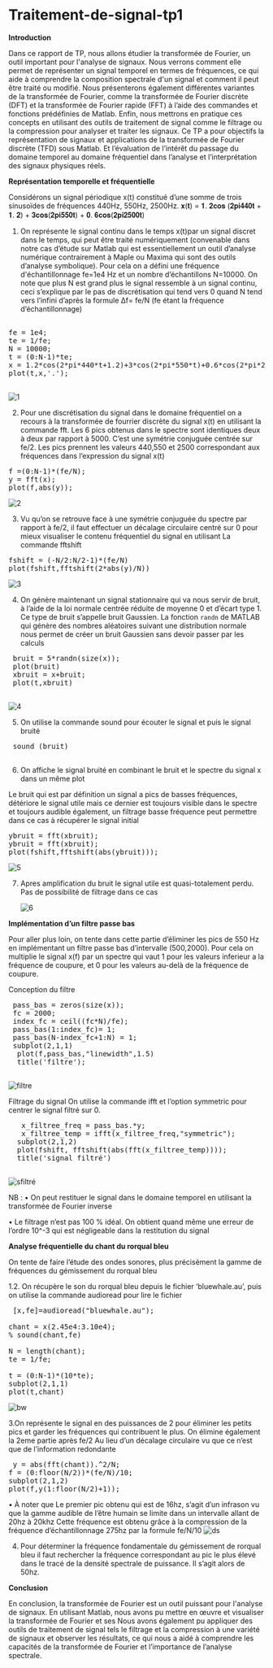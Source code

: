 # Traitement-de-signal-tp1

**Introduction**

Dans ce rapport de TP, nous allons étudier la transformée de Fourier, un outil important pour l'analyse de signaux. Nous verrons comment elle permet de représenter un signal temporel en termes de fréquences, ce qui aide à comprendre la composition spectrale d'un signal et comment il peut être traité ou modifié. Nous présenterons également différentes variantes de la transformée de Fourier, comme la transformée de Fourier discrète (DFT) et la transformée de Fourier rapide (FFT) à l’aide des commandes et fonctions prédéfinies de Matlab. Enfin, nous mettrons en pratique ces concepts en utilisant des outils de traitement de signal comme le filtrage ou la compression pour analyser et traiter les signaux. Ce TP a pour objectifs la représentation de signaux et applications de la transformée de Fourier discrète (TFD) sous Matlab. Et l’évaluation de l’intérêt du passage du domaine temporel au domaine fréquentiel dans l’analyse et l’interprétation des signaux physiques réels.

**Représentation temporelle et fréquentielle**

Considérons un signal périodique x(t) constitué d’une somme de trois sinusoïdes de fréquences 440Hz, 550Hz, 2500Hz.
 𝐱(𝐭) = 𝟏. 𝟐𝐜𝐨𝐬 (𝟐𝐩𝐢𝟒𝟒𝟎𝐭 + 𝟏. 𝟐) + 𝟑𝐜𝐨𝐬(𝟐𝐩𝐢𝟓𝟓𝟎𝐭) + 𝟎. 𝟔𝐜𝐨𝐬(𝟐𝐩𝐢𝟐𝟓𝟎𝟎𝐭)

1.	On représente le signal continu dans le temps x(t)par un signal discret dans le temps, qui peut être traité numériquement (convenable dans notre cas d’étude sur Matlab qui est essentiellement un outil d’analyse numérique contrairement à Maple ou Maxima qui sont des outils d’analyse symbolique).
 Pour cela on a défini une fréquence d'échantillonnage fe=1e4 Hz et un nombre d’échantillons N=10000. On note que plus N est grand plus le signal ressemble à un signal continu, ceci s’explique par le pas de discrétisation qui tend vers 0 quand N tend vers l’infini d’après la formule Δf= fe/N (fe étant la fréquence d’échantillonnage)
<pre>

fe = 1e4;
te = 1/fe;
N = 10000; 
t = (0:N-1)*te; 
x = 1.2*cos(2*pi*440*t+1.2)+3*cos(2*pi*550*t)+0.6*cos(2*pi*2500*t);
plot(t,x,'.');

</pre>

    
     
![1](https://user-images.githubusercontent.com/86806375/209357337-d5f20a83-02d4-4372-894b-c711ef8a3130.JPG)


2.	Pour une discrétisation du signal dans le domaine fréquentiel on a recours à la transformée de fourrier discrète du signal x(t) en utilisant la commande fft.
Les 6 pics obtenus dans le spectre sont identiques deux à deux par rapport à 5000. C’est une symétrie conjuguée centrée sur fe/2. Les pics prennent les valeurs 440,550 et 2500 correspondant aux fréquences dans l’expression du signal x(t)

<pre>
f =(0:N-1)*(fe/N); 
y = fft(x); 
plot(f,abs(y));
</pre>

    
![2](https://user-images.githubusercontent.com/86806375/209357384-c0fc322b-bd39-46a4-b69b-e7f1c7c9159a.JPG)


3.	Vu qu’on se retrouve face à une symétrie conjuguée du spectre par rapport à fe/2, il faut effectuer un décalage circulaire centré sur 0 pour mieux visualiser le contenu fréquentiel du signal en utilisant La commande fftshift

<pre>
fshift = (-N/2:N/2-1)*(fe/N)
plot(fshift,fftshift(2*abs(y)/N))
</pre>

    
     
![3](https://user-images.githubusercontent.com/86806375/209357421-609cc6bb-f483-4a7c-a92a-04cbd5e501b6.JPG)


4.	On génère maintenant un signal stationnaire qui va nous servir de bruit, à l’aide de la loi normale centrée réduite de moyenne 0 et d’écart type 1. Ce type de bruit s’appelle bruit Gaussien. La fonction `randn` de MATLAB qui génère des nombres aléatoires suivant une distribution normale nous permet de créer un bruit Gaussien sans devoir passer par les calculs

<pre>
 bruit = 5*randn(size(x));
 plot(bruit)
 xbruit = x+bruit;
 plot(t,xbruit)
 </pre>

     
     
![4](https://user-images.githubusercontent.com/86806375/209357450-9ffe5bba-3096-4e1f-8f16-0c24dc6b457f.JPG)


5.	 On utilise la commande sound pour écouter le signal et puis le signal bruité
<pre>
 sound (bruit)
 </pre>

6.	On affiche le signal bruité en combinant le bruit et le spectre du signal x dans un même plot

Le bruit qui est par définition un signal a pics de basses fréquences, détériore le signal utile mais ce dernier est toujours visible dans le spectre et toujours audible également, un filtrage basse fréquence peut permettre dans ce cas à récupérer le signal initial

<pre>
ybruit = fft(xbruit);
ybruit = fft(xbruit);
plot(fshift,fftshift(abs(ybruit)));
</pre>
 

     
     
![5](https://user-images.githubusercontent.com/86806375/209357485-9924c993-8d25-409a-97a2-302092c6099d.JPG)


7.	Apres amplification du bruit le signal utile est quasi-totalement perdu. Pas de possibilité de filtrage dans ce cas

     ![6](https://user-images.githubusercontent.com/86806375/209026887-7fcf00b4-1e4a-40e6-87b5-0a18980b543a.JPG)


**Implémentation d’un filtre passe bas**


Pour aller plus loin, on tente dans cette partie d’éliminer les pics de 550 Hz en implémentant un filtre passe bas d’intervalle (500,2000). Pour cela on multiplie le signal x(f) par un spectre qui vaut 1 pour les valeurs inferieur a la fréquence de coupure, et 0 pour les valeurs au-delà de la fréquence de coupure.

Conception du filtre
<pre>
 pass_bas = zeros(size(x)); 
 fc = 2000; 
 index_fc = ceil((fc*N)/fe);
 pass_bas(1:index_fc)= 1;
 pass_bas(N-index_fc+1:N) = 1; 
 subplot(2,1,1)
  plot(f,pass_bas,"linewidth",1.5)
  title('filtre');
  </pre>
  
    
![filtre](https://user-images.githubusercontent.com/86806375/209414675-544ebf6e-10ae-4e5a-8693-440713c961f2.JPG)



Filtrage du signal
On utilise la commande ifft et l’option symmetric pour centrer le signal filtré sur 0.

<pre>
   x_filtree_freq = pass_bas.*y; 
   x_filtree_temp = ifft(x_filtree_freq,"symmetric");
  subplot(2,1,2)
  plot(fshift, fftshift(abs(fft(x_filtree_temp))));
  title('signal filtré')
  </pre>

     
![sfiltré](https://user-images.githubusercontent.com/86806375/209414699-20ecb85e-1d5f-4394-920b-9f855229ab1f.JPG)


NB :
•	On peut restituer le signal dans le domaine temporel en utilisant la transformée de Fourier inverse

•	Le filtrage n’est pas 100 % idéal. On obtient quand même une erreur de l’ordre 10^-3 qui est négligeable dans la restitution du signal

**Analyse fréquentielle du chant du rorqual bleu**

On tente de faire l’étude des ondes sonores, plus précisément la gamme de fréquences du gémissement du rorqual bleu

1.2. On récupère le son du rorqual bleu depuis le fichier ‘bluewhale.au’, puis on utilise la commande audioread pour lire le fichier
 
 <pre>
 [x,fe]=audioread("bluewhale.au");

chant = x(2.45e4:3.10e4);
% sound(chant,fe)

N = length(chant);
te = 1/fe;

t = (0:N-1)*(10*te);
subplot(2,1,1)
plot(t,chant)
</pre>

![bw](https://user-images.githubusercontent.com/86806375/209414709-752a5008-b8c4-418a-bb46-8c93b38738bd.JPG)


3.On représente le signal en des puissances de 2 pour éliminer les petits pics et garder les fréquences qui contribuent le plus. On élimine également la 2eme partie après fe/2 Au lieu d’un décalage circulaire vu que ce n’est que de l’information redondante
 <pre>
 y = abs(fft(chant)).^2/N; 
f = (0:floor(N/2))*(fe/N)/10;
subplot(2,1,2)
plot(f,y(1:floor(N/2)+1));
</pre>

•	À noter que Le premier pic obtenu qui est de 16hz, s’agit d’un infrason vu que la gamme audible de l’être humain se limite dans un intervalle allant de 20hz à 20khz
 Cette fréquence est obtenu grâce à la compression de la fréquence d’échantillonnage 275hz par la formule fe/N/10
    ![ds](https://user-images.githubusercontent.com/86806375/209027957-9723ca94-cebf-4348-8003-6cdb0a5a07f6.JPG)


  4. Pour déterminer la fréquence fondamentale du gémissement de rorqual bleu il faut rechercher la fréquence correspondant au pic le plus élevé dans le tracé de la densité spectrale de puissance. Il s’agit alors de 50hz.


**Conclusion**

En conclusion, la transformée de Fourier est un outil puissant pour l'analyse de signaux. En utilisant Matlab, nous avons pu mettre en œuvre et visualiser la transformée de Fourier et ses Nous avons également pu appliquer des outils de traitement de signal tels le filtrage et la compression à une variété de signaux et observer les résultats, ce qui nous a aidé à comprendre les capacités de la transformée de Fourier et l’importance de l’analyse spectrale.



